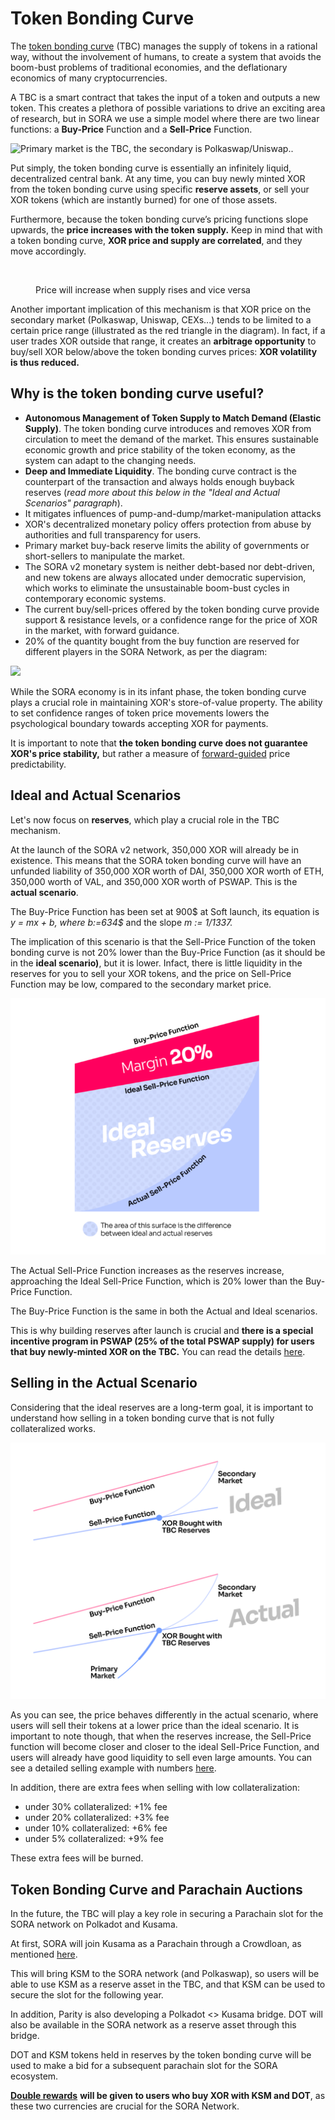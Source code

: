 # Token Bonding Curve

The [token bonding curve](https://medium.com/coinmonks/token-bonding-curves-explained-7a9332198e0e) (TBC) manages the supply of tokens in a rational way, without the involvement of humans, to create a system that avoids the boom-bust problems of traditional economies, and the deflationary economics of many cryptocurrencies.

A TBC is a smart contract that takes the input of a token and outputs a new token. This creates a plethora of possible variations to drive an exciting area of research, but in SORA we use a simple model where there are two linear functions: a **Buy-Price** Function and a **Sell-Price** Function.

![Primary market is the TBC, the secondary is Polkaswap/Uniswap..](<.gitbook/assets/tbc(2).png>)

Put simply, the token bonding curve is essentially an infinitely liquid, decentralized central bank. At any time, you can buy newly minted XOR from the token bonding curve using specific **reserve assets**, or sell your XOR tokens (which are instantly burned) for one of those assets.

Furthermore, because the token bonding curve’s pricing functions slope upwards, the **price increases with the token supply.** Keep in mind that with a token bonding curve, **XOR price and supply are correlated**, and they move accordingly.

<figure><img src=".gitbook/assets/xor-supply-correct(1).png" alt=""><figcaption><p>Price will increase when supply rises and vice versa</p></figcaption></figure>

Another important implication of this mechanism is that XOR price on the secondary market (Polkaswap, Uniswap, CEXs...) tends to be limited to a certain price range (illustrated as the red triangle in the diagram). In fact, if a user trades XOR outside that range, it creates an **arbitrage opportunity** to buy/sell XOR below/above the token bonding curves prices: **XOR volatility is thus reduced.**

## Why is the token bonding curve useful?

* **Autonomous Management of Token Supply to Match Demand (Elastic Supply)**. The token bonding curve introduces and removes XOR from circulation to meet the demand of the market. This ensures sustainable economic growth and price stability of the token economy, as the system can adapt to the changing needs.
* **Deep and Immediate Liquidity**. The bonding curve contract is the counterpart of the transaction and always holds enough buyback reserves (_read more about this below in the "Ideal and Actual Scenarios" paragraph_).
* It mitigates influences of pump-and-dump/market-manipulation attacks
* XOR's decentralized monetary policy offers protection from abuse by authorities and full transparency for users.
* Primary market buy-back reserve limits the ability of governments or short-sellers to manipulate the market.
* The SORA v2 monetary system is neither debt-based nor debt-driven, and new tokens are always allocated under democratic supervision, which works to eliminate the unsustainable boom-bust cycles in contemporary economic systems.
* The current buy/sell-prices offered by the token bonding curve provide support & resistance levels, or a confidence range for the price of XOR in the market, with forward guidance.
* 20% of the quantity bought from the buy function are reserved for different players in the SORA Network, as per the diagram:

![](<.gitbook/assets/tbc(4).png>)

While the SORA economy is in its infant phase, the token bonding curve plays a crucial role in maintaining XOR's store-of-value property. The ability to set confidence ranges of token price movements lowers the psychological boundary towards accepting XOR for payments.

It is important to note that **the token bonding curve does not guarantee XOR's price stability,** but rather a measure of [forward-guided](https://www.ecb.europa.eu/explainers/tell-me/html/what-is-forward\_guidance.en.html) price predictability.



## Ideal and Actual Scenarios

Let's now focus on **reserves**, which play a crucial role in the TBC mechanism.

At the launch of the SORA v2 network, 350,000 XOR will already be in existence. This means that the SORA token bonding curve will have an unfunded liability of 350,000 XOR worth of DAI, 350,000 XOR worth of ETH, 350,000 worth of VAL, and 350,000 XOR worth of PSWAP. This is the **actual scenario**.

The Buy-Price Function has been set at 900$ at Soft launch, its equation is _y = mx + b, where b:=634$_ and the slope _m := 1/1337._

The implication of this scenario is that the Sell-Price Function of the token bonding curve is not 20% lower than the Buy-Price Function (as it should be in the **ideal scenario)**, but it is lower. Infact, there is little liquidity in the reserves for you to sell your XOR tokens, and the price on Sell-Price Function may be low, compared to the secondary market price.

![](<.gitbook/assets/tbc(1).png>)

The Actual Sell-Price Function increases as the reserves increase, approaching the Ideal Sell-Price Function, which is 20% lower than the Buy-Price Function.

The Buy-Price Function is the same in both the Actual and Ideal scenarios.

This is why building reserves after launch is crucial and **there is a special incentive program in PSWAP (25% of the total PSWAP supply) for users that buy newly-minted XOR on the TBC.** You can read the details [here](https://medium.com/polkaswap/pswap-rewards-part-2-the-sora-token-bonding-curve-70fab4c3f1b8).

## Selling in the Actual Scenario

Considering that the ideal reserves are a long-term goal, it is important to understand how selling in a token bonding curve that is not fully collateralized works.

![](.gitbook/assets/tbc.png)

As you can see, the price behaves differently in the actual scenario, where users will sell their tokens at a lower price than the ideal scenario. It is important to note though, that when the reserves increase, the Sell-Price function will become closer and closer to the ideal Sell-Price Function, and users will already have good liquidity to sell even large amounts. You can see a detailed selling example with numbers [here](https://medium.com/polkaswap/pswap-rewards-part-2-the-sora-token-bonding-curve-70fab4c3f1b8).

In addition, there are extra fees when selling with low collateralization:

* under 30% collateralized: +1% fee
* under 20% collateralized: +3% fee
* under 10% collateralized: +6% fee
* under 5% collateralized: +9% fee

These extra fees will be burned.

## Token Bonding Curve and Parachain Auctions

In the future, the TBC will play a key role in securing a Parachain slot for the SORA network on Polkadot and Kusama.

At first, SORA will join Kusama as a Parachain through a Crowdloan, as mentioned [here](https://medium.com/sora-xor/the-sora-network-kusama-parachain-auction-5a6fe3a5f35f?source=user\_profile---------0-------------------------------).

This will bring KSM to the SORA network (and Polkaswap), so users will be able to use KSM as a reserve asset in the TBC, and that KSM can be used to secure the slot for the following year.

In addition, Parity is also developing a Polkadot <> Kusama bridge. DOT will also be available in the SORA network as a reserve asset through this bridge.

DOT and KSM tokens held in reserves by the token bonding curve will be used to make a bid for a subsequent parachain slot for the SORA ecosystem.

[**Double rewards**](https://medium.com/polkaswap/pswap-rewards-part-2-the-sora-token-bonding-curve-70fab4c3f1b8) **will be given to users who buy XOR with KSM and DOT**, as these two currencies are crucial for the SORA Network.